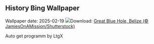 ## History Bing Wallpaper
Wallpaper date: 2025-02-19
![](https://www.bing.com/th?id=OHR.BlueBelize_EN-US7787222240_UHD.jpg&w=1000)Download: [Great Blue Hole, Belize (© JamiesOnAMission/Shutterstock)](https://www.bing.com/th?id=OHR.BlueBelize_EN-US7787222240_UHD.jpg)

Auto get programm by LtgX
